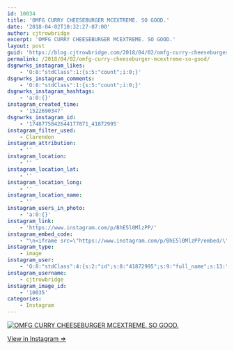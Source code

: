 ```yaml
---
id: 10034
title: 'OMFG CURRY CHEESEBURGER MCEXTREME. SO GOOD.'
date: '2018-04-02T10:32:27-07:00'
author: cjtrowbridge
excerpt: 'OMFG CURRY CHEESEBURGER MCEXTREME. SO GOOD.'
layout: post
guid: 'https://blog.cjtrowbridge.com/2018/04/02/omfg-curry-cheeseburger-mcextreme-so-good/'
permalink: /2018/04/02/omfg-curry-cheeseburger-mcextreme-so-good/
dsgnwrks_instagram_likes:
    - 'O:8:"stdClass":1:{s:5:"count";i:0;}'
dsgnwrks_instagram_comments:
    - 'O:8:"stdClass":1:{s:5:"count";i:0;}'
dsgnwrks_instagram_hashtags:
    - 'a:0:{}'
instagram_created_time:
    - '1522690347'
dsgnwrks_instagram_id:
    - '1748775842644177871_41872995'
instagram_filter_used:
    - Clarendon
instagram_attribution:
    - ''
instagram_location:
    - ''
instagram_location_lat:
    - ''
instagram_location_long:
    - ''
instagram_location_name:
    - ''
instagram_users_in_photo:
    - 'a:0:{}'
instagram_link:
    - 'https://www.instagram.com/p/BhE5l0MlzPP/'
instagram_embed_code:
    - "\n<iframe src=\"https://www.instagram.com/p/BhE5l0MlzPP/embed/\" width=\"612\" height=\"710\" frameborder=\"0\" scrolling=\"no\" allowtransparency=\"true\" class=\"insta-image-embed\"></iframe>\n"
instagram_type:
    - image
instagram_user:
    - 'O:8:"stdClass":4:{s:2:"id";s:8:"41872995";s:9:"full_name";s:13:"CJ Trowbridge";s:15:"profile_picture";s:141:"https://scontent.cdninstagram.com/vp/e1b672f62211dfa88909f4a5259cb5d7/5B699F1C/t51.2885-19/s150x150/13724650_1188772791164794_142557231_a.jpg";s:8:"username";s:12:"cjtrowbridge";}'
instagram_username:
    - cjtrowbridge
instagram_image_id:
    - '10035'
categories:
    - Instagram
---
```


[![OMFG CURRY CHEESEBURGER MCEXTREME. SO GOOD.](https://blog.cjtrowbridge.com/wp-content/uploads/2018/04/1522690347-1-1.jpg)](https://www.instagram.com/p/BhE5l0MlzPP/)

[View in Instagram ⇒](https://www.instagram.com/p/BhE5l0MlzPP/)